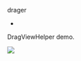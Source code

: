 drager

-

DragViewHelper demo.


![](https://github.com/gotokatsuya/drager/blob/master/doc/drager-sample3.gif)
